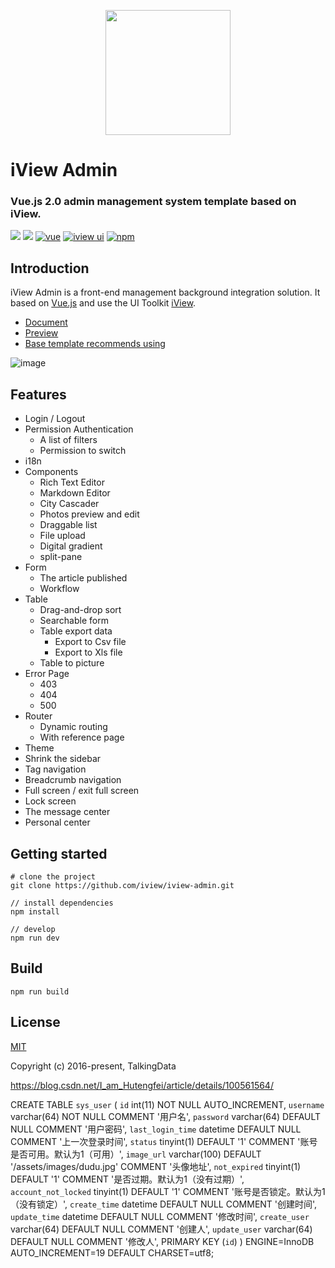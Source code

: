 <p align="center">
    <a href="https://www.iviewui.com">
        <img width="200" src="https://file.iviewui.com/logo-new.svg">
    </a>
</p>

<h1>
iView Admin
    <h3>Vue.js 2.0 admin management system template based on iView.</h3>
</h1>

[![](https://img.shields.io/github/release/iview/iview-admin.svg)](https://github.com/iview/iview-admin/releases)
[![](https://img.shields.io/travis/iview/iview-admin.svg?style=flat-square)](https://travis-ci.org/iview/iview-admin)
[![vue](https://img.shields.io/badge/vue-2.5.17-brightgreen.svg?style=flat-square)](https://github.com/vuejs/vue)
[![iview ui](https://img.shields.io/badge/iview-3.2.2-brightgreen.svg?style=flat-square)](https://github.com/iview/iview)
[![npm](https://img.shields.io/npm/l/express.svg)]()

## Introduction

iView Admin is a front-end management background integration solution. It based on [Vue.js](https://github.com/vuejs/vue) and use the UI Toolkit [iView](https://github.com/iview/iview).

- [Document](https://lison16.github.io/iview-admin-doc/)
- [Preview](https://admin.iviewui.com/)
- [Base template recommends using](https://github.com/iview/iview-admin/tree/template)

![image](https://file.iviewui.com/admin-dist/admin-preview.png)

## Features

- Login / Logout
- Permission Authentication
    - A list of filters
    - Permission to switch
- i18n
- Components
    - Rich Text Editor
    - Markdown Editor
    - City Cascader
    - Photos preview and edit
    - Draggable list
    - File upload
    - Digital gradient
    - split-pane
- Form
    - The article published
    - Workflow
- Table
    - Drag-and-drop sort
    - Searchable form
    - Table export data
        - Export to Csv file
        - Export to Xls file
    - Table to picture
- Error Page
    - 403
    - 404
    - 500
- Router
    - Dynamic routing
    - With reference page
- Theme
- Shrink the sidebar
- Tag navigation
- Breadcrumb navigation
- Full screen / exit full screen
- Lock screen
- The message center
- Personal center

## Getting started
```bush
# clone the project
git clone https://github.com/iview/iview-admin.git

// install dependencies
npm install

// develop
npm run dev
```

## Build
```bush
npm run build
```

## License
[MIT](http://opensource.org/licenses/MIT)

Copyright (c) 2016-present, TalkingData

https://blog.csdn.net/I_am_Hutengfei/article/details/100561564/

CREATE TABLE `sys_user` (
  `id` int(11) NOT NULL AUTO_INCREMENT,
  `username` varchar(64) NOT NULL COMMENT '用户名',
  `password` varchar(64) DEFAULT NULL COMMENT '用户密码',
  `last_login_time` datetime DEFAULT NULL COMMENT '上一次登录时间',
  `status` tinyint(1) DEFAULT '1' COMMENT '账号是否可用。默认为1（可用）',
  `image_url` varchar(100) DEFAULT '/assets/images/dudu.jpg' COMMENT '头像地址',
  `not_expired` tinyint(1) DEFAULT '1' COMMENT '是否过期。默认为1（没有过期）',
  `account_not_locked` tinyint(1) DEFAULT '1' COMMENT '账号是否锁定。默认为1（没有锁定）',
  `create_time` datetime DEFAULT NULL COMMENT '创建时间',
  `update_time` datetime DEFAULT NULL COMMENT '修改时间',
  `create_user` varchar(64) DEFAULT NULL COMMENT '创建人',
  `update_user` varchar(64) DEFAULT NULL COMMENT '修改人',
  PRIMARY KEY (`id`)
) ENGINE=InnoDB AUTO_INCREMENT=19 DEFAULT CHARSET=utf8;
